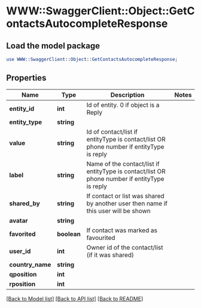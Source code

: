 # WWW::SwaggerClient::Object::GetContactsAutocompleteResponse

## Load the model package
```perl
use WWW::SwaggerClient::Object::GetContactsAutocompleteResponse;
```

## Properties
Name | Type | Description | Notes
------------ | ------------- | ------------- | -------------
**entity_id** | **int** | Id of entity. 0 if object is a Reply | 
**entity_type** | **string** |  | 
**value** | **string** | Id of contact/list if entityType is contact/list OR phone number if entityType is reply | 
**label** | **string** | Name of the contact/list if entityType is contact/list OR phone number if entityType is reply | 
**shared_by** | **string** | If contact or list was shared by another user then name if this user will be shown | 
**avatar** | **string** |  | 
**favorited** | **boolean** | If contact was marked as favourited | 
**user_id** | **int** | Owner id of the contact/list (if it was shared) | 
**country_name** | **string** |  | 
**qposition** | **int** |  | 
**rposition** | **int** |  | 

[[Back to Model list]](../README.md#documentation-for-models) [[Back to API list]](../README.md#documentation-for-api-endpoints) [[Back to README]](../README.md)


